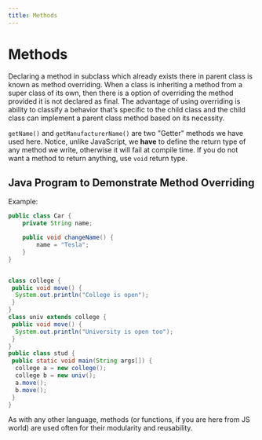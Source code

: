```yaml
---
title: Methods
---
```

# Methods

Declaring a method in subclass which already exists there in parent class is known as method overriding. When a class is inheriting a method from a super class of its own, then there is a option of overriding the method provided it is not declared as final. The advantage of using overriding is ability to classify a behavior that’s specific to the child class and the child class can implement a parent class method based on its necessity.

`getName()` and `getManufacturerName()` are two "Getter" methods we have used here. Notice, unlike JavaScript, we **have** to define the return type of any method we write, otherwise it will fail at compile time. If you do not want a method to return anything, use `void` return type.

Java Program to Demonstrate Method Overriding
----
Example:

```java
public class Car {
    private String name;

    public void changeName() {
        name = "Tesla";
    }
}
```

```java

class college {
 public void move() {
  System.out.println("College is open");
 }
}
class univ extends college {
 public void move() {
  System.out.println("University is open too");
 }
}
public class stud {
 public static void main(String args[]) {
  college a = new college();
  college b = new univ();
  a.move();
  b.move();
 }
}
```

As with any other language, methods (or functions, if you are here from JS world) are used often for their modularity and reusability.
